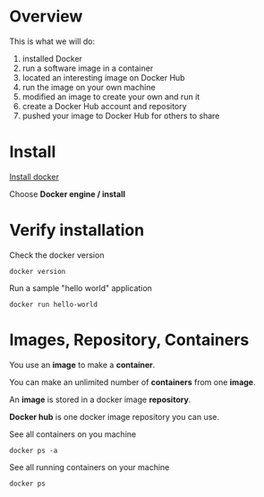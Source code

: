 # Overview

This is what we will do:

1. installed Docker
1. run a software image in a container
1. located an interesting image on Docker Hub
1. run the image on your own machine
1. modified an image to create your own and run it
1. create a Docker Hub account and repository
1. pushed your image to Docker Hub for others to share

# Install

[Install docker](https://docs.docker.com/)

Choose **Docker engine / install**

# Verify installation

Check the docker version
```
docker version
```

Run a sample "hello world" application
```
docker run hello-world 
```

# Images, Repository, Containers

You use an **image** to make a **container**.

You can make an unlimited number of **containers** from one **image**.

An **image** is stored in a docker image **repository**. 

**Docker hub** is one docker image repository you can use.

See all containers on you machine
```
docker ps -a
```

See all running containers on your machine
```
docker ps
```